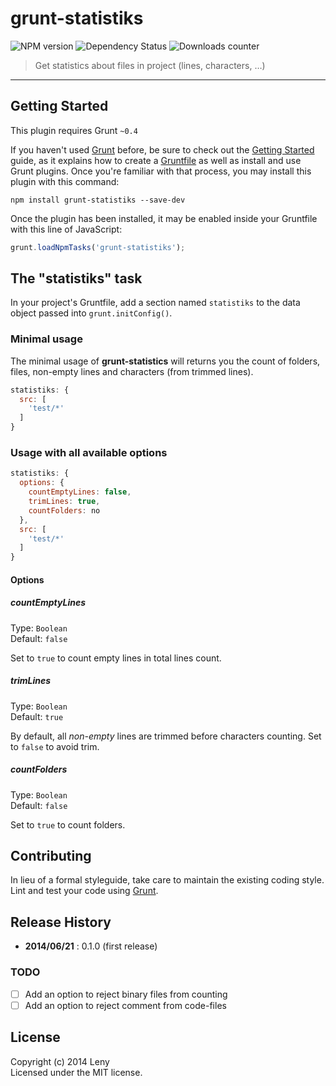 # grunt-statistiks

![NPM version](http://img.shields.io/npm/v/grunt-statistiks.svg) ![Dependency Status](https://david-dm.org/leny/grunt-statistiks.svg) ![Downloads counter](http://img.shields.io/npm/dm/grunt-statistiks.svg)

> Get statistics about files in project (lines, characters, …)

* * *

## Getting Started

This plugin requires Grunt `~0.4`

If you haven't used [Grunt](http://gruntjs.com/) before, be sure to check out the [Getting Started](http://gruntjs.com/getting-started) guide, as it explains how to create a [Gruntfile](http://gruntjs.com/sample-gruntfile) as well as install and use Grunt plugins. Once you're familiar with that process, you may install this plugin with this command:

```shell
npm install grunt-statistiks --save-dev
```

Once the plugin has been installed, it may be enabled inside your Gruntfile with this line of JavaScript:

```js
grunt.loadNpmTasks('grunt-statistiks');
```

## The "statistiks" task

In your project's Gruntfile, add a section named `statistiks` to the data object passed into `grunt.initConfig()`.

### Minimal usage

The minimal usage of **grunt-statistics** will returns you the count of folders, files, non-empty lines and characters (from trimmed lines).

```js
statistiks: {
  src: [
    'test/*'
  ]
}
```

### Usage with all available options

```js
statistiks: {
  options: {
    countEmptyLines: false,
    trimLines: true,
    countFolders: no
  },
  src: [
    'test/*'
  ]
}
```

#### Options

##### countEmptyLines
Type: `Boolean`  
Default: `false`  

Set to `true` to count empty lines in total lines count.

##### trimLines
Type: `Boolean`  
Default: `true`  

By default, all *non-empty* lines are trimmed before characters counting. Set to `false` to avoid trim.

##### countFolders
Type: `Boolean`  
Default: `false`  

Set to `true` to count folders.

## Contributing

In lieu of a formal styleguide, take care to maintain the existing coding style.  
Lint and test your code using [Grunt](http://gruntjs.com/).

## Release History

* **2014/06/21** : 0.1.0 (first release)

### TODO

* [ ] Add an option to reject binary files from counting
* [ ] Add an option to reject comment from code-files

## License
Copyright (c) 2014 Leny  
Licensed under the MIT license.
